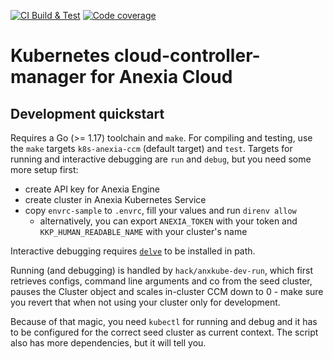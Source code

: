 [![CI Build & Test](https://github.com/anexia-it/k8s-anexia-ccm/actions/workflows/push.yml/badge.svg?branch=main&event=push)](https://github.com/anexia-it/k8s-anexia-ccm/actions/workflows/push.yml)
[![Code coverage](https://api.codeclimate.com/v1/badges/ca30474da3d30d5abca3/test_coverage)](https://codeclimate.com/github/anexia-it/k8s-anexia-ccm/test_coverage)

# Kubernetes cloud-controller-manager for Anexia Cloud

## Development quickstart

Requires a Go (>= 1.17) toolchain and `make`. For compiling and testing, use the `make` targets
`k8s-anexia-ccm` (default target) and `test`. Targets for running and interactive debugging are
`run` and `debug`, but you need some more setup first:

* create API key for Anexia Engine
* create cluster in Anexia Kubernetes Service
* copy `envrc-sample` to `.envrc`, fill your values and run `direnv allow`
  - alternatively, you can export `ANEXIA_TOKEN` with your token and `KKP_HUMAN_READABLE_NAME` with your cluster's name

Interactive debugging requires [`delve`](https://github.com/go-delve/delve) to be installed in path.

Running (and debugging) is handled by `hack/anxkube-dev-run`, which first retrieves configs, command line arguments
and co from the seed cluster, pauses the Cluster object and scales in-cluster CCM down to 0 - make sure you revert
that when not using your cluster only for development.

Because of that magic, you need `kubectl` for running and debug and it has to be configured for the correct seed
cluster as current context. The script also has more dependencies, but it will tell you.

